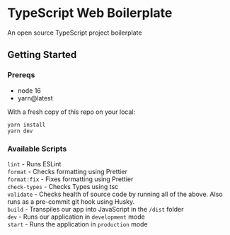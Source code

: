 # TypeScript Web Boilerplate
An open source TypeScript project boilerplate

## Getting Started

### Prereqs
- node 16
- yarn@latest

With a fresh copy of this repo on your local:

```
yarn install
yarn dev
```

### Available Scripts

`lint` - Runs ESLint<br/>
`format` - Checks formatting using Prettier<br/>
`format:fix` - Fixes formatting using Prettier</br>
`check-types` - Checks Types using tsc</br>
`validate` - Checks health of source code by running all of the above. Also runs as a pre-commit git hook using Husky.<br/>
`build` - Transpiles our app into JavaScript in the `/dist` folder<br/>
`dev` - Runs our application in `development` mode<br/>
`start` - Runs the application in `production` mode<br/>